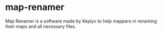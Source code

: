 # map-renamer
Map Renamer is a software made by Keplyx to help mappers in renaming their maps and all necessary files.
